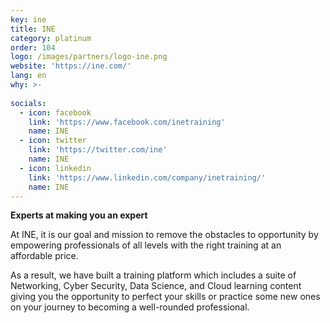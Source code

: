 ```yaml
---
key: ine
title: INE
category: platinum
order: 104
logo: /images/partners/logo-ine.png
website: 'https://ine.com/'
lang: en
why: >-
    
socials:
  - icon: facebook
    link: 'https://www.facebook.com/inetraining'
    name: INE
  - icon: twitter
    link: 'https://twitter.com/ine'
    name: INE
  - icon: linkedin
    link: 'https://www.linkedin.com/company/inetraining/'
    name: INE
---
```

**Experts at making you an expert**

At INE, it is our goal and mission to remove the obstacles to opportunity by empowering professionals of all levels with the right training at an affordable price.

As a result, we have built a training platform which includes a suite of Networking, Cyber Security, Data Science, and Cloud learning content giving you the opportunity to perfect your skills or practice some new ones on your journey to becoming a well-rounded professional.
